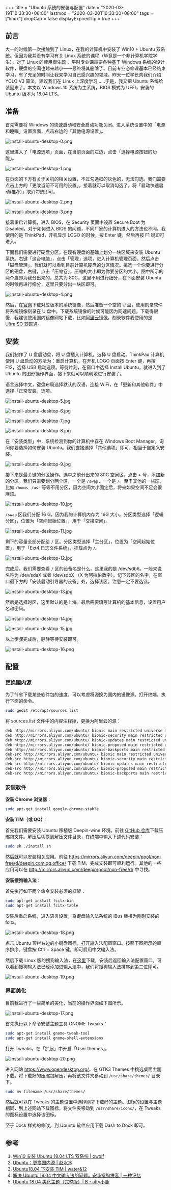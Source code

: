 +++
title = "Ubuntu 系统的安装与配置"
date = "2020-03-19T10:33:30+08:00"
lastmod = "2020-03-20T10:33:30+08:00"
tags = ["linux"]
dropCap = false
displayExpiredTip = true
+++

## 前言

大一的时候第一次接触到了 Linux，在我的计算机中安装了 Win10 + Ubuntu 双系统。但因为我并没有学习有关 Linux 系统的课程（毕竟是一个非计算机学院学生），对于 Linux 的使用很生疏； 平时专业课需要各种基于 Windows 系统的设计软件，硬盘的空间也越来越小——最终将其删除了。目前专业必修课基本已经结束学习，有了充足的时间让我来学习自己感兴趣的领域。昨天一位学长向我们介绍 YOLO V3 算法，建议我们在 Linux 上深度学习……于是，我又把 Ubuntu 系统给装回来了。本文以 Windows 10 系统为主系统，BIOS 模式为 UEFI，安装的 Ubuntu 版本为 18.04 LTS。

## 准备

首先需要将 Windows 的快速启动和安全启动功能关闭。进入系统设置中的「电源和睡眠」设置页面，点击右边的「其他电源设置」。

![install-ubuntu-desktop-0.png](/images/install-ubuntu-desktop-0.png "「电源和睡眠」设置页面")

这里进入了「电源选项」页面，在当前页面的左边，点击「选择电源按钮的功能」。

![install-ubuntu-desktop-1.png](/images/install-ubuntu-desktop-1.png "「电源选项」页面")

在页面的下方有关于关机的相关设置，不过勾选框的灰色的，无法勾选。我们需要点击上方的「更改当前不可用的设置」，接着就可以取消勾选了。将「启动快速启动(推荐)」取消勾选即可。

![install-ubuntu-desktop-2.png](/images/install-ubuntu-desktop-2.png "「选择电源按钮的功能」页面")

![install-ubuntu-desktop-3.png](/images/install-ubuntu-desktop-3.png "取消勾选「启动快速启动(推荐)」")

接着重启计算机，进入 BIOS，在 Security 页面中设置 Secure Boot 为 Disabled。对于如何进入 BIOS 的问题，不同厂家的计算机进入的方法也不同。我使用的是 ThinkPad，开机显示 LOGO 的时候，按 Enter 键，然后再按 F1 键即可进入。

下面我们需要进行硬盘分区。在现有硬盘的基础上划分一块区域来安装 Ubuntu 系统。右键「这台电脑」，点击「管理」选项，进入计算机管理页面。然后点击「磁盘管理」，我们就可以看到目前计算机硬盘的分区情况。挑选一个你要进行分区的硬盘，右键，点击「压缩卷」，压缩的大小即为你要分区的大小。图中所示的两个盘即为我分出来的，总共为 80G，这里不用进行细分，在下面安装 Ubuntu 的时候再进行细分，这里只要分出一块区即可。

![install-ubuntu-desktop-4.png](/images/install-ubuntu-desktop-4.png "硬盘分区")

然后，在[官网](https://ubuntu.com/download/desktop)下载对应版本的系统镜像，然后准备一个空的 U 盘，使用刻录软件将系统镜像刻录在 U 盘中。下载系统镜像的时候可能因为网速问题，下载得很慢，我建议使用国内镜像网站下载，比如[阿里云镜像](http://mirrors.aliyun.com/ubuntu-releases/18.04/)。刻录软件我使用的是 [UltraISO 软碟通](https://cn.ultraiso.net/)。

## 安装

我们制作了 U 盘启动盘，将 U 盘插入计算机，选择 U 盘启动。ThinkPad 计算机使用 U 盘启动的方法为：重启计算机，在开机 LOGO 页面按 Enter 键，再按 F12，选择 USB 启动选项。等待片刻，在窗口中选择 Install Ubuntu，就进入到了 Ubuntu 的图形操作界面，接下来就可以顺利地进行安装了。

语言选择中文，键盘布局选择默认的汉语，连接 WiFi，在「更新和其他软件」中选择「正常安装」选项。

![install-ubuntu-desktop-5.jpg](/images/install-ubuntu-desktop-5.jpg "选择语言")

![install-ubuntu-desktop-6.jpg](/images/install-ubuntu-desktop-6.jpg "选择键盘布局")

![install-ubuntu-desktop-7.jpg](/images/install-ubuntu-desktop-7.jpg "连接网络")

![install-ubuntu-desktop-8.jpg](/images/install-ubuntu-desktop-8.jpg "选择「正常安装」")

在「安装类型」中，系统检测到你的计算机中存在 Windows Boot Manager，询问你要选择如何安装 Ubuntu。我们直接选择「其他选项」即可，相当于自定义安装。

![install-ubuntu-desktop-9.jpg](/images/install-ubuntu-desktop-9.jpg "选择「其他选项」")

接下来是最关键的分区操作。选中之前分出来的 80G 空闲区，点击 + 号，添加新的分区。我们只需要划分两个区，一个是 `/swap`，一个是 `/`。至于其他的一些区，比如 `/home`、`/usr` 等等不用分区，因为空间大小固定后，将来如果空间不足会很麻烦。

![install-ubuntu-desktop-10.jpg](/images/install-ubuntu-desktop-10.jpg "Ubuntu 分区")

`/swap` 区我们分配 16 G，因为我的计算机内存为 16G 大小。分区类型选择「逻辑分区」，位置为「空间起始位置」，用于「交换空间」。

![install-ubuntu-desktop-11.jpg](/images/install-ubuntu-desktop-11.jpg "`/swap` 区")

剩下的容量全部分配给 `/` 区。分区类型选择「主分区」，位置为「空间起始位置」，用于「Ext4 日志文件系统」，挂载点为 `/`。

![install-ubuntu-desktop-12.jpg](/images/install-ubuntu-desktop-12.jpg "`/` 区")

完成后，我们需要查看 `/` 区的设备名是什么。这里我的是 /dev/sdb6。一般来说名称为 /dev/sdaX 或者 /dev/sdbX （X 为阿拉伯数字）。记下该区的名字，在窗口最下方的「安装启动引导器的设备」处，选择该区。注意一定不要选错。

![install-ubuntu-desktop-13.jpg](/images/install-ubuntu-desktop-13.jpg "安装启动引导器")

然后是选择时区，这里默认的是上海。最后需要填写计算机的基本信息，设置用户名和密码。

![install-ubuntu-desktop-14.jpg](/images/install-ubuntu-desktop-14.jpg "选择时区")

![install-ubuntu-desktop-15.jpg](/images/install-ubuntu-desktop-15.jpg "填写基本信息")

以上步骤完成后，静静等待安装即可。

![install-ubuntu-desktop-16.png](/images/install-ubuntu-desktop-16.png "Ubuntu 用户图形界面")

## 配置

### 更换国内源

为了节省下载某些软件包的速度，可以考虑将源换为国内的镜像源。打开终端，执行下面的命令。

```sh
sudo gedit /etc/apt/sources.list
```

将 sources.list 文件中的内容注释掉，更换为阿里云的源：

```sh
deb http://mirrors.aliyun.com/ubuntu/ bionic main restricted universe multiverse
deb http://mirrors.aliyun.com/ubuntu/ bionic-security main restricted universe multiverse
deb http://mirrors.aliyun.com/ubuntu/ bionic-updates main restricted universe multiverse
deb http://mirrors.aliyun.com/ubuntu/ bionic-proposed main restricted universe multiverse
deb http://mirrors.aliyun.com/ubuntu/ bionic-backports main restricted universe multiverse
deb-src http://mirrors.aliyun.com/ubuntu/ bionic main restricted universe multiverse
deb-src http://mirrors.aliyun.com/ubuntu/ bionic-security main restricted universe multiverse
deb-src http://mirrors.aliyun.com/ubuntu/ bionic-updates main restricted universe multiverse
deb-src http://mirrors.aliyun.com/ubuntu/ bionic-proposed main restricted universe multiverse
deb-src http://mirrors.aliyun.com/ubuntu/ bionic-backports main restricted universe multiverse
```

### 安装软件

**安装 Chrome 浏览器**：

```sh
sudo apt-get install google-chrome-stable
```

**安装 TIM（或 QQ）**：

首先我们需要安装 Ubuntu 移植版 Deepin-wine 环境。前往 [GitHub 仓库](https://github.com/wszqkzqk/deepin-wine-ubuntu)下载压缩包文件。解压后切换到解压文件目录，在终端中输入下述代码安装：

```sh
sudo sh ./install.sh
```

然后就可以安装相关应用。前往 <https://mirrors.aliyun.com/deepin/pool/non-free/d/deepin.com.qq.office/> 下载 TIM，完成安装即可顺利运行。其他的一些应用可以在 <http://mirrors.aliyun.com/deepin/pool/non-free/d/> 中寻找。

**安装搜狗输入法**：

首先执行如下两个命令安装必须的框架：

```sh
sudo apt-get install fcitx-bin
sudo apt-get install fcitx-table
```

安装后重启系统，进入语言设置，将键盘输入法系统的 iBus 替换为刚刚安装的 fcitx。

![install-ubuntu-desktop-18.png](/images/install-ubuntu-desktop-17.png "将键盘输入法系统替换为 fcitx")

点击 Ubuntu 顶栏右边的小键盘图标，打开输入法配置窗口。按照下图所示的顺序排序。键盘按 Ctrl + Space 键，即可启用中文输入法。

然后下载 Linux 版的搜狗输入法，在[这里](https://pinyin.sogou.com/linux/?r=pinyin)下载，安装后返回输入法配置窗口，可以看到搜狗输入法已经添加进输入法中，我们将搜狗输入法排序到第二位即可。

![install-ubuntu-desktop-19.png](/images/install-ubuntu-desktop-18.png "输入法配置")

### 界面美化

目前我进行了一些简单的美化，当前的操作界面如下图所示。

![install-ubuntu-desktop-17.png](/images/install-ubuntu-desktop-19.png "美化后的界面")

首先执行以下命令安装主题工具 GNOME Tweaks：

```sh
sudo apt-get install gnome-tweak-tool
sudo apt-get install gnome-shell-extensions
```

打开 Tweaks，在「扩展」中开启「User themes」。

![install-ubuntu-desktop-20.png](/images/install-ubuntu-desktop-20.png "开启「User themes」")

进入网站 <https://www.opendesktop.org/>，在 GTK3 Themes 中挑选桌面主题下载。将下载好的压缩包解压，再将该文件夹移动到 `/usr/share/themes/` 目录下。

```sh
sudo mv filename /usr/share/themes/
```

然后就可以在 Tweaks 的主题设置中选择刚才下载好的主题。图标的设置与主题相同，到上述网站下载图标，将文件夹移动到 `/usr/share/icons/`，在 Tweaks 的图标设置中选择该图标。

至于 Dock 样式的修改，到 Ubuntu 软件应用下载 Dash to Dock 即可。

## 参考

1. [Win10 安装 Ubuntu 18.04 LTS 双系统 | owolf](https://www.jianshu.com/p/38e6be8efecf)
2. [Ubuntu：更换国内源 | 赵水木](https://www.jianshu.com/p/eb9bd6142c71)
3. [Ubuntu18.04 下安装 TIM | water&12](https://blog.csdn.net/qq_32896115/article/details/90371213)
4. [解决 Ubuntu 18.04 中文输入法的问题，安装搜狗拼音 | 一种记忆](https://blog.csdn.net/fx_yzjy101/article/details/80243710)
5. [Ubuntu 18.04 美化主题（完整版）| B丶atty小鹿](https://blog.csdn.net/qq_42527676/article/details/91356154)